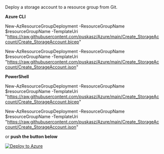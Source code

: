 Deploy a storage account to a resource group from Git.

**Azure CLI**

New-AzResourceGroupDeployment -ResourceGroupName $resourceGroupName -TemplateUri "https://raw.githubusercontent.com/puskasz/Azure/main/Create_StorageAccount/Create_StorageAccount.bicep"

New-AzResourceGroupDeployment -ResourceGroupName $resourceGroupName -TemplateUri "https://raw.githubusercontent.com/puskasz/Azure/main/Create_StorageAccount/Create_StorageAccount.json"

**PowerShell**

New-AzResourceGroupDeployment -ResourceGroupName $resourceGroupName -TemplateUri "https://raw.githubusercontent.com/puskasz/Azure/main/Create_StorageAccount/Create_StorageAccount.bicep"

New-AzResourceGroupDeployment -ResourceGroupName $resourceGroupName -TemplateUri "https://raw.githubusercontent.com/puskasz/Azure/main/Create_StorageAccount/Create_StorageAccount.json"

or **push the button below**

[![Deploy to Azure](https://aka.ms/deploytoazurebutton)](https://portal.azure.com/#create/Microsoft.Template/uri/https%3A%2F%2Fraw.githubusercontent.com%2Fpuskasz%2FAzure%2Fmain%2FCreate_StorageAccount%2FCreate_StorageAccount.json)
